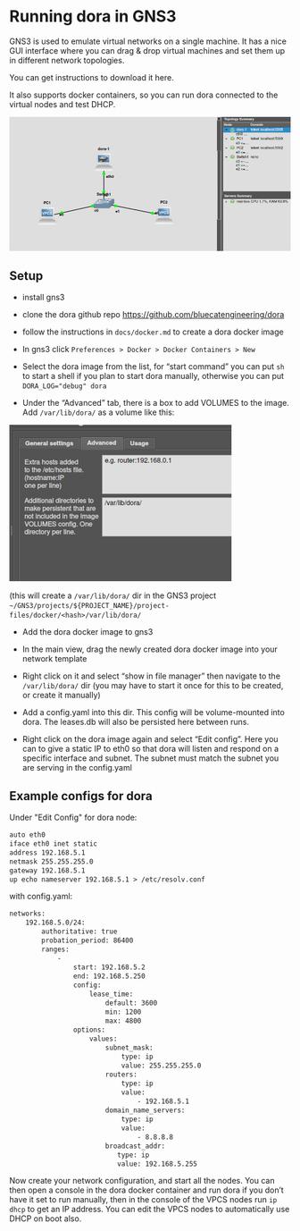 # Running dora in GNS3

GNS3 is used to emulate virtual networks on a single machine. It has a nice GUI interface where you can drag & drop virtual machines and set them up in different network topologies.

You can get instructions to download it here.

It also supports docker containers, so you can run dora connected to the virtual nodes and test DHCP.

![dora network in GNS3](pic1.png)

## Setup

-   install gns3

-   clone the dora github repo https://github.com/bluecatengineering/dora

-   follow the instructions in `docs/docker.md` to create a dora docker image

-   In gns3 click `Preferences > Docker > Docker Containers > New`

-   Select the dora image from the list, for “start command” you can put `sh` to start a shell if you plan to start dora manually, otherwise you can put `DORA_LOG="debug" dora`

-   Under the “Advanced” tab, there is a box to add VOLUMES to the image. Add `/var/lib/dora/` as a volume like this:

![editing volume info](pic2.png)

(this will create a `/var/lib/dora/` dir in the GNS3 project `~/GNS3/projects/${PROJECT_NAME}/project-files/docker/<hash>/var/lib/dora/`

-   Add the dora docker image to gns3

-   In the main view, drag the newly created dora docker image into your network template

-   Right click on it and select “show in file manager” then navigate to the `/var/lib/dora/` dir (you may have to start it once for this to be created, or create it manually)

-   Add a config.yaml into this dir. This config will be volume-mounted into dora. The leases.db will also be persisted here between runs.

-   Right click on the dora image again and select “Edit config”. Here you can to give a static IP to eth0 so that dora will listen and respond on a specific interface and subnet. The subnet must match the subnet you are serving in the config.yaml

## Example configs for dora

Under "Edit Config" for dora node:

```
auto eth0
iface eth0 inet static
address 192.168.5.1
netmask 255.255.255.0
gateway 192.168.5.1
up echo nameserver 192.168.5.1 > /etc/resolv.conf
```

with config.yaml:

```
networks:
    192.168.5.0/24:
        authoritative: true
        probation_period: 86400
        ranges:
            -
                start: 192.168.5.2
                end: 192.168.5.250
                config:
                    lease_time:
                        default: 3600
                        min: 1200
                        max: 4800
                options:
                    values:
                        subnet_mask:
                            type: ip
                            value: 255.255.255.0
                        routers:
                            type: ip
                            value:
                                - 192.168.5.1
                        domain_name_servers:
                            type: ip
                            value:
                                - 8.8.8.8
                        broadcast_addr:
                           type: ip
                           value: 192.168.5.255

```

Now create your network configuration, and start all the nodes. You can then open a console in the dora docker container and run dora if you don’t have it set to run manually, then in the console of the VPCS nodes run `ip dhcp` to get an IP address. You can edit the VPCS nodes to automatically use DHCP on boot also.
